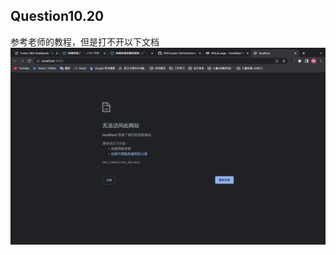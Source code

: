 ## Question10.20
参考老师的教程，但是打不开以下文档
<img src="https://raw.githubusercontent.com/HOY78778/picstore/main/img/202210132148063.png"/>
